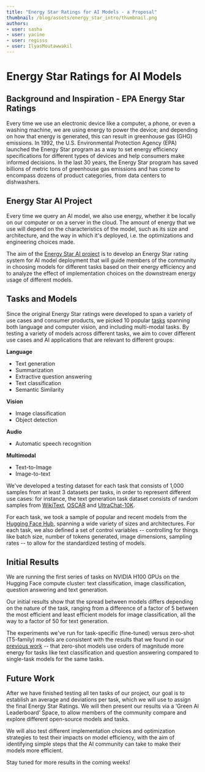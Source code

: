 ```yaml
---
title: "Energy Star Ratings for AI Models - a Proposal"
thumbnail: /blog/assets/energy_star_intro/thumbnail.png
authors:
- user: sasha
- user: yacine
- user: regisss
- user: IlyasMoutawwakil
---
```


# Energy Star Ratings for AI Models

## Background and Inspiration - EPA Energy Star Ratings

Every time we use an electronic device like a computer, a phone, or even a washing machine, we are using energy to power the device; and depending on how that energy is generated, this can result in greenhouse gas (GHG) emissions. In 1992, the U.S. Environmental Protection Agency (EPA) launched the Energy Star program as a way to set energy efficiency specifications for different types of devices and help consumers make informed decisions. In the last 30 years, the Energy Star program has saved billions of metric tons of greenhouse gas emissions and has come to encompass dozens of product categories, from data centers to dishwashers.

## Energy Star AI Project

Every time we query an AI model, we also use energy, whether it be locally on our computer or on a server in the cloud. The amount of energy that we use will depend on the characteristics of the model, such as its size and architecture, and the way in which it's deployed, i.e. the optimizations and engineering choices made.

The aim of the [Energy Star AI project](https://huggingface.co/EnergyStarAI) is to develop an Energy Star rating system for AI model deployment that will guide members of the community in choosing models for different tasks based on their energy efficiency and to analyze the effect of implementation choices on the downstream energy usage of different models.

## Tasks and Models

Since the original Energy Star ratings were developed to span a variety of use cases and consumer products, we picked 10 popular [tasks](https://huggingface.co/tasks) spanning both language and computer vision, and including multi-modal tasks. By testing a variety of models across different tasks, we aim to cover different use cases and AI applications that are relevant to different groups:

**Language**
- Text generation
- Summarization
- Extractive question answering
- Text classification
- Semantic Similarity

**Vision**
- Image classification
- Object detection

**Audio**
- Automatic speech recognition

**Multimodal**
- Text-to-Image
- Image-to-text

We've developed a testing dataset for each task that consists of 1,000 samples from at least 3 datasets per tasks, in order to represent different use cases: for instance, the text generation task dataset consists of random samples from [WikiText](https://huggingface.co/datasets/wikitext), [OSCAR](https://huggingface.co/datasets/oscar) and [UltraChat-10K](https://huggingface.co/datasets/HuggingFaceH4/ultrachat_200k).

For each task, we took a sample of popular and recent models from the [Hugging Face Hub](https://huggingface.co/models), spanning a wide variety of sizes and architectures. For each task, we also defined a set of control variables -- controlling for things like batch size, number of tokens generated, image dimensions, sampling rates -- to allow for the standardized testing of models.

## Initial Results

We are running the first series of tasks on NVIDIA H100 GPUs on the Hugging Face compute cluster: text classification, image classification, question answering and text generation.

Our initial results show that the spread between models differs depending on the nature of the task, ranging from a difference of a factor of 5  between the most efficient and least efficient models for image classification, all the way to a factor of 50 for text generation.

The experiments we've run for task-specific (fine-tuned) versus zero-shot (T5-family) models are consistent with the results that we found in our [previous work](https://arxiv.org/abs/2311.16863) -- that zero-shot models use orders of magnitude more energy for tasks like text classification and question answering compared to single-task models for the same tasks.

## Future Work

After we have finished testing all ten tasks of our project, our goal is to establish an average and deviations per task, which we will use to assign the final Energy Star Ratings. We will then present our results via a ‘Green AI Leaderboard’ Space, to allow members of the community compare and explore different open-source models and tasks.

We will also test different implementation choices and optimization strategies to test their impacts on model efficiency, with the aim of identifying simple steps that the AI community can take to make their models more efficient.

Stay tuned for more results in the coming weeks!

